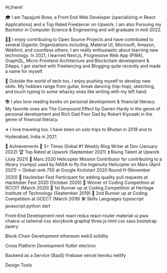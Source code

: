 Hi,there!





🎓 I am Tapajyoti Bose, a Front End Web Developer (specializing in React Applications) and a Top Rated Freelancer on Upwork. I am also Pursuing my Bachelor in Computer Science & Engineering and will graduate in mid-2022.

👨‍💻 I enjoy contributing to Open Source Projects and have contributed to several Gigantic Organizations including, Material UI, Microsoft, Amazon, Webhint, and countless others. I am really enthusiastic about learning new technology. In 2021, I learned Next.js, Progressive Web App (PWA), GraphQL, Micro-Frontend Architecture and Blockchain development & DApps. I got started with Freelancing and Blogging quite recently and made a name for myself.

🎸 Outside the world of tech too, I enjoy pushing myself to develop new skills. My hobbies range from guitar, break dancing (hip-hop), sketching, and touch typing to some whacky ones like writing with my left hand.

📚 I also love reading books on personal development & financial literacy. My favorite ones are The Compound Effect by Darren Hardy in the genre of personal development and Rich Dad Poor Dad by Robert Kiyosaki in the genre of financial literacy.

✈️ I love traveling too. I have been on solo trips to Bhutan in 2018 and to Hyderabad, India in 2021.

🏅 Achievements
📝 5+ Times Global #1 Weekly Blog Writer at Dev (January 2022)
🏆 Top Rated at Upwork (September 2021)
⏫ Rising Talent at Upwork (July 2021)
🚁 Mars 2020 Helicopter Mission Contributor for contributing to a library (numpy) used by NASA to fly the Ingenuity Helicopter on Mars (April 2021)
⭐ Global rank 750 at Google Kickstart 2020 Round H (November 2020)
🤝 Hacktober Fest Participant for adding quality pull requests at Hacktober Fest 2020 (October 2020)
🥇 Winner of Coding Competition at RCCIIT (March 2020)
🥈 1st Runner up at Coding Competition at Heritage Institute of Technology (September 2019)
🥉 2nd Runner up at Coding Competition at GCECT (March 2019)
🛠️ Skills
Languages
typescript javascript python dart

Front-End Development
next react redux react-router material-ui pwa chakra-ui tailwind-css storybook graphql three.js html css sass bootstrap jquery

Block-Chain Development
ethereum web3 solidity

Cross Platform Development
flutter electron

Backend as a Service (BaaS)
firebase vercel heroku netlify

Design Tools
